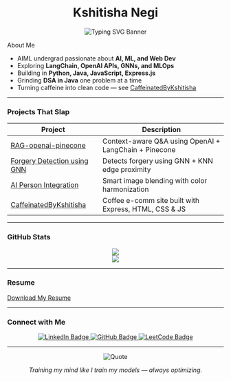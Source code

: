 <h1 align="center"> Kshitisha Negi </h1>

<p align="center">
  <img src="https://readme-typing-svg.demolab.com?font=Fira+Code&size=28&duration=3000&pause=1000&color=36BCF7&center=true&vCenter=true&width=600&height=100&lines=Debug+%26+Dominate" alt="Typing SVG Banner" />
</p>
About Me

- AIML undergrad passionate about **AI, ML, and Web Dev**
- Exploring **LangChain, OpenAI APIs, GNNs, and MLOps**
- Building in **Python, Java, JavaScript, Express.js**
- Grinding **DSA in Java** one problem at a time
- Turning caffeine into clean code — see [CaffeinatedByKshitisha](https://github.com/kshitisha/caffeinatedbykshitisha)

---

### Projects That Slap

| Project | Description |
|-----------|----------------|
|[RAG-openai-pinecone](https://github.com/kshitisha/Rag-openai-pinecone) | Context-aware Q&A using OpenAI + LangChain + Pinecone |
|[Forgery Detection using GNN](https://github.com/kshitisha/Image-Forgery-Detection-using-GNN) | Detects forgery using GNN + KNN edge proximity |
|[AI Person Integration](https://github.com/kshitisha/AI_Person_Integration) | Smart image blending with color harmonization |
|[CaffeinatedByKshitisha](https://github.com/kshitisha/caffeinatedbykshitisha) | Coffee e-comm site built with Express, HTML, CSS & JS |

---

###  GitHub Stats

<p align="center">
  <img src="https://github-readme-stats.vercel.app/api?username=kshitisha&show_icons=true&theme=tokyonight&hide_border=true&hide_title=true"/>
  <br/>
  <img src="https://github-readme-stats.vercel.app/api/top-langs/?username=kshitisha&layout=compact&theme=tokyonight&hide_border=true"/>
</p>

---



###  Resume
 [Download My Resume](https://github.com/kshitisha/kshitisha/blob/main/kshitisha_negi_resume.pdf)



---

###  Connect with Me

<p align="center">
  <a href="https://linkedin.com/in/kshitisha-negi" target="_blank">
    <img src="https://img.shields.io/badge/LinkedIn-Kshitisha%20Negi-blue?style=for-the-badge&logo=linkedin&logoColor=white" alt="LinkedIn Badge"/>
  </a>
  <a href="https://github.com/kshitisha" target="_blank">
    <img src="https://img.shields.io/badge/GitHub-kshitisha-181717?style=for-the-badge&logo=github&logoColor=white" alt="GitHub Badge"/>
  </a>
  <a href="https://leetcode.com/u/kshitishaa/" target="_blank">
    <img src="https://img.shields.io/badge/LeetCode-kshitishaa-orange?style=for-the-badge&logo=leetcode&logoColor=white" alt="LeetCode Badge"/>
  </a>
</p>

---

<p align="center">
  <img src="https://quotes-github-readme.vercel.app/api?type=horizontal&theme=radical" alt="Quote"/>
</p>

<p align="center"><i>Training my mind like I train my models — always optimizing. </i></p>

